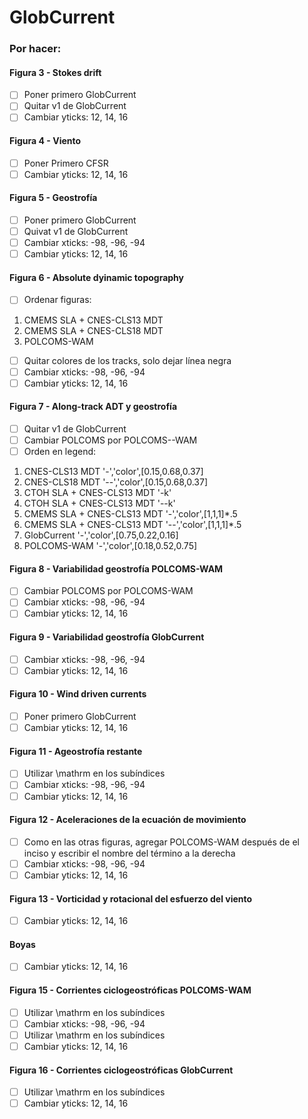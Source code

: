 # GlobCurrent

### Por hacer:

#### Figura 3 - Stokes drift
- [ ] Poner primero GlobCurrent
- [ ] Quitar v1 de GlobCurrent
- [ ] Cambiar yticks: 12, 14, 16

#### Figura 4 - Viento
- [ ] Poner Primero CFSR
- [ ] Cambiar yticks: 12, 14, 16

#### Figura 5 - Geostrofía
- [ ] Poner primero GlobCurrent
- [ ] Quivat v1 de GlobCurrent
- [ ] Cambiar xticks: -98, -96, -94
- [ ] Cambiar yticks: 12, 14, 16

#### Figura 6 - Absolute dyinamic topography
- [ ] Ordenar figuras:
1) CMEMS SLA + CNES-CLS13 MDT
2) CMEMS SLA + CNES-CLS18 MDT
3) POLCOMS-WAM
- [ ] Quitar colores de los tracks, solo dejar línea negra
- [ ] Cambiar xticks: -98, -96, -94
- [ ] Cambiar yticks: 12, 14, 16

#### Figura 7 - Along-track ADT y geostrofía
- [ ] Quitar v1 de GlobCurrent
- [ ] Cambiar POLCOMS por POLCOMS--WAM
- [ ] Orden en legend:
1) CNES-CLS13 MDT '-','color',[0.15,0.68,0.37]
2) CNES-CLS18 MDT '--','color',[0.15,0.68,0.37]
3) CTOH SLA + CNES-CLS13 MDT '-k'
4) CTOH SLA + CNES-CLS13 MDT '--k'
5) CMEMS SLA + CNES-CLS13 MDT '-','color',[1,1,1]*.5
6) CMEMS SLA + CNES-CLS13 MDT '--','color',[1,1,1]*.5
7) GlobCurrent '-','color',[0.75,0.22,0.16]
8) POLCOMS-WAM '-','color',[0.18,0.52,0.75]

#### Figura 8 - Variabilidad geostrofía POLCOMS-WAM
- [ ] Cambiar POLCOMS por POLCOMS-WAM
- [ ] Cambiar xticks: -98, -96, -94
- [ ] Cambiar yticks: 12, 14, 16

#### Figura 9 - Variabilidad geostrofía GlobCurrent
- [ ] Cambiar xticks: -98, -96, -94
- [ ] Cambiar yticks: 12, 14, 16

#### Figura 10 - Wind driven currents
- [ ] Poner primero GlobCurrent
- [ ] Cambiar yticks: 12, 14, 16

#### Figura 11 - Ageostrofía restante
- [ ] Utilizar \mathrm en los subíndices
- [ ] Cambiar xticks: -98, -96, -94
- [ ] Cambiar yticks: 12, 14, 16

#### Figura 12 - Aceleraciones de la ecuación de movimiento
- [ ] Como en las otras figuras, agregar POLCOMS-WAM después de el inciso y escribir el nombre del término a la derecha
- [ ] Cambiar xticks: -98, -96, -94
- [ ] Cambiar yticks: 12, 14, 16

#### Figura 13 - Vorticidad y rotacional del esfuerzo del viento
- [ ] Cambiar yticks: 12, 14, 16

#### Boyas
- [ ] Cambiar yticks: 12, 14, 16

#### Figura 15 - Corrientes ciclogeostróficas POLCOMS-WAM
- [ ] Utilizar \mathrm en los subíndices
- [ ] Cambiar xticks: -98, -96, -94
- [ ] Utilizar \mathrm en los subíndices
- [ ] Cambiar yticks: 12, 14, 16

#### Figura 16 - Corrientes ciclogeostróficas GlobCurrent
- [ ] Utilizar \mathrm en los subíndices
- [ ] Cambiar yticks: 12, 14, 16
